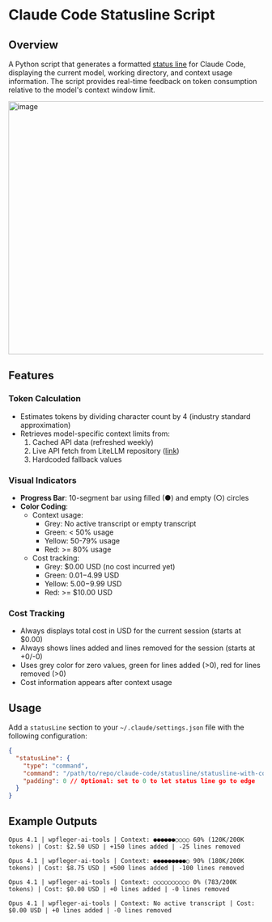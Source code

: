 # Claude Code Statusline Script

## Overview

A Python script that generates a formatted [status line](https://docs.anthropic.com/en/docs/claude-code/statusline) for Claude Code, displaying the current model, working directory, and context usage information. The script provides real-time feedback on token consumption relative to the model's context window limit.

<img width="782" height="501" alt="image" src="https://github.com/user-attachments/assets/58b07f9c-dda8-4687-a0fe-477651534eab" />

## Features

### Token Calculation
- Estimates tokens by dividing character count by 4 (industry standard approximation)
- Retrieves model-specific context limits from:
  1. Cached API data (refreshed weekly)
  2. Live API fetch from LiteLLM repository ([link](https://raw.githubusercontent.com/BerriAI/litellm/main/model_prices_and_context_window.json))
  3. Hardcoded fallback values

### Visual Indicators
- **Progress Bar**: 10-segment bar using filled (●) and empty (○) circles
- **Color Coding**:
  - Context usage:
    - Grey: No active transcript or empty transcript
    - Green: < 50% usage
    - Yellow: 50-79% usage
    - Red: >= 80% usage
  - Cost tracking:
    - Grey: $0.00 USD (no cost incurred yet)
    - Green: $0.01-$4.99 USD
    - Yellow: $5.00-$9.99 USD
    - Red: >= $10.00 USD

### Cost Tracking
- Always displays total cost in USD for the current session (starts at $0.00)
- Always shows lines added and lines removed for the session (starts at +0/-0)
- Uses grey color for zero values, green for lines added (>0), red for lines removed (>0)
- Cost information appears after context usage

## Usage

Add a `statusLine` section to your `~/.claude/settings.json` file with the following configuration:
```json
{
  "statusLine": {
    "type": "command",
    "command": "/path/to/repo/claude-code/statusline/statusline-with-context.py",
    "padding": 0 // Optional: set to 0 to let status line go to edge
  }
}
```

## Example Outputs

```
Opus 4.1 | wpfleger-ai-tools | Context: ●●●●●●○○○○ 60% (120K/200K tokens) | Cost: $2.50 USD | +150 lines added | -25 lines removed
```

```
Opus 4.1 | wpfleger-ai-tools | Context: ●●●●●●●●●○ 90% (180K/200K tokens) | Cost: $8.75 USD | +500 lines added | -100 lines removed
```

```
Opus 4.1 | wpfleger-ai-tools | Context: ○○○○○○○○○○ 0% (783/200K tokens) | Cost: $0.00 USD | +0 lines added | -0 lines removed
```

```
Opus 4.1 | wpfleger-ai-tools | Context: No active transcript | Cost: $0.00 USD | +0 lines added | -0 lines removed
```
